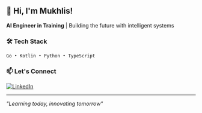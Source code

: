 ## 🤖 Hi, I'm Mukhlis!

**AI Engineer in Training** | Building the future with intelligent systems

### 🛠️ Tech Stack
```
Go • Kotlin • Python • TypeScript
```

### 📫 Let's Connect
[![LinkedIn](https://img.shields.io/badge/-LinkedIn-0077B5?style=flat&logo=linkedin&logoColor=white)](https://www.linkedin.com/in/mukhlisakb/)

---
*"Learning today, innovating tomorrow"*
